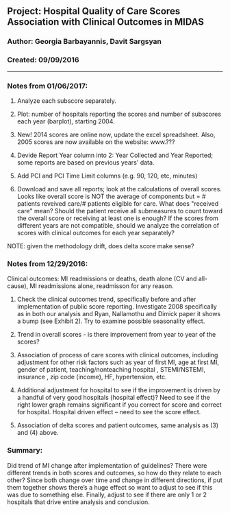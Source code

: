 ##  Project: Hospital Quality of Care Scores Association with Clinical Outcomes in MIDAS       
### Author: Georgia Barbayannis, Davit Sargsyan   
### Created: 09/09/2016   

---
### Notes from 01/06/2017:

1. Analyze each subscore separately.

2. Plot: number of hospitals reporting the scores and number of subscores each year (barplot), starting 2004.

3. New! 2014 scores are online now, update the excel spreadsheet. Also, 2005 scores are now available on the website:
www.???

4. Devide Report Year column into 2: Year Collected and Year Reported; some reports are based on previous years' data.

5. Add PCI and PCI Time Limit columns (e.g. 90, 120, etc, minutes)

6. Download and save all reports; look at the calculations of overall scores. Looks like overall score is NOT the average of components but = # patients reveived care/# patients eligible for care. What does "received care" mean? Should the patient receive all submeasures to count toward the overall score or receiving at least one is enough? If the scores from different years are not compatible, should we analyze the correlation of scores with clinical outcomes for each year separately?

NOTE: given the methodology drift, does delta score make sense?

### Notes from 12/29/2016:

Clinical outcomes: MI readmissions or deaths, death alone (CV and all-cause), MI readmissions alone, readmisson for any reason.

1. Check the clinical outcomes trend, specifically before and after implementation of public score reporting. Investigate 2008 specifically as in both our analysis and Ryan, Nallamothu and Dimick paper it shows a bump (see Exhibit 2). Try to examine possible seasonality effect. 

2. Trend in overall scores - is there improvement from year to year of the scores?

3. Association of process of care scores with clinical outcomes, including adjustment for other risk factors such as year of first MI, age at first MI, gender of patient, teaching/nonteaching hospital , STEMI/NSTEMI, insurance , zip code (income), HF, hypertension, etc.

4. Additional adjustment for hospital to see if the improvement is driven by a handful of very good hospitals (hospital effect)? Need to see if the right lower graph remains significant if you correct for score and correct for hospital. Hospital driven effect – need to see the score effect. 

5. Association of delta scores and patient outcomes, same analysis as (3) and (4) above.


 
### Summary: 

Did trend of MI change after implementation of guidelines? There were different trends in both scores and outcomes, so how do they relate to each other? Since both change over time and change in different directions, if put them together shows there’s a huge effect so want to adjust to see if this was due to something else. Finally, adjust to see if there are only 1 or 2 hospitals that drive entire analysis and conclusion.